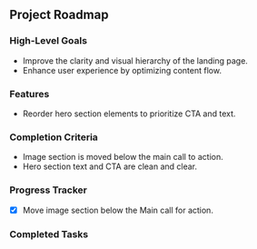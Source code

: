 ## Project Roadmap

### High-Level Goals
- Improve the clarity and visual hierarchy of the landing page.
- Enhance user experience by optimizing content flow.

### Features
- Reorder hero section elements to prioritize CTA and text.

### Completion Criteria
- Image section is moved below the main call to action.
- Hero section text and CTA are clean and clear.

### Progress Tracker
- [x] Move image section below the Main call for action.

### Completed Tasks